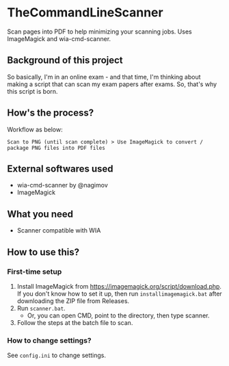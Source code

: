 # TheCommandLineScanner
Scan pages into PDF to help minimizing your scanning jobs. Uses ImageMagick and wia-cmd-scanner.

## Background of this project
So basically, I'm in an online exam - and that time, I'm thinking about making a script that can scan my exam papers after exams. So, that's why this script is born.

## How's the process?
Workflow as below:
```
Scan to PNG (until scan complete) > Use ImageMagick to convert / package PNG files into PDF files
```

## External softwares used
 - wia-cmd-scanner by @nagimov
 - ImageMagick

## What you need
 - Scanner compatible with WIA

## How to use this?
### First-time setup
1. Install ImageMagick from https://imagemagick.org/script/download.php. If you don't know how to set it up, then run `installimagemagick.bat` after downloading the ZIP file from Releases.
2. Run `scanner.bat`.
   - Or, you can open CMD, point to the directory, then type scanner.
3. Follow the steps at the batch file to scan.

### How to change settings?
See `config.ini` to change settings.
